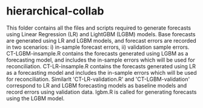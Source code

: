 # hierarchical-collab

This folder contains all the files and scripts required to generate forecasts using Linear Regression (LR) and LightGBM (LGBM) models. Base forecasts are generated using LR and LGBM models, and forecast errors are recorded in two scenarios: i) in-sample forecast errors, ii) validation sample errors. 
CT-LGBM-insample.R contains the forecasts generated using LGBM as a forecasting model, and includes the in-sample errors which will be used for reconciliation. CT-LR-insample.R contains the forecasts generated using LR as a forecasting model and includes the in-sample errors which will be used for reconciliation. Similarlt 'CT-LR-validation.R' and 'CT-LGBM-validation' correspond to LR and LGBM forecasting models as baseline models and record errors using validation data. lgbm.R is called for generating forecasts using the LGBM model. 
